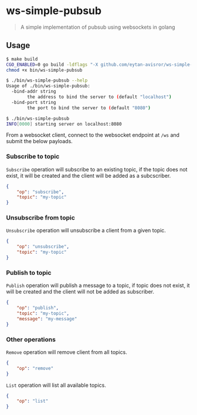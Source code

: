 
# ws-simple-pubsub

> A simple implementation of pubsub using websockets in golang

## Usage

```bash
$ make build
CGO_ENABLED=0 go build -ldflags "-X github.com/eytan-avisror/ws-simple-pubsub/pubsub.buildDate=`date +%FT%T%z` -X github.com/eytan-avisror/ws-simple-pubsub/pubsub.gitCommit=`git rev-parse HEAD`" -o bin/ws-simple-pubsub github.com/eytan-avisror/ws-simple-pubsub
chmod +x bin/ws-simple-pubsub

$ ./bin/ws-simple-pubsub --help
Usage of ./bin/ws-simple-pubsub:
  -bind-addr string
    	the address to bind the server to (default "localhost")
  -bind-port string
    	the port to bind the server to (default "8080")

$ ./bin/ws-simple-pubsub
INFO[0000] starting server on localhost:8080
```

From a websocket client, connect to the websocket endpoint at `/ws` and submit the below payloads.

### Subscribe to topic

`Subscribe` operation will subscribe to an existing topic, if the topic does not exist, it will be created and the client will be added as a subcscriber.

```json
{
    "op": "subscribe",
    "topic": "my-topic"
}
```

### Unsubscribe from topic

`Unsubscribe` operation will unsubscribe a client from a given topic.

```json
{
    "op": "unsubscribe",
    "topic": "my-topic"
}
```

### Publish to topic

`Publish` operation will publish a message to a topic, if topic does not exist, it will be created and the client will not be added as subscriber.

```json
{
    "op": "publish",
    "topic": "my-topic",
    "message": "my-message"
}
```

### Other operations

`Remove` operation will remove client from all topics.

```json
{
    "op": "remove"
}
```

`List` operation will list all available topics.

```json
{
    "op": "list"
}
```